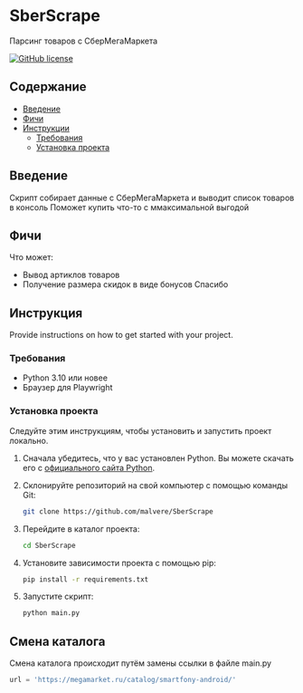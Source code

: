 # SberScrape

Парсинг товаров с СберМегаМаркета

[![GitHub license](https://img.shields.io/badge/license-MIT-blue.svg)](https://github.com/yourusername/yourproject/blob/main/LICENSE)

## Содержание

- [Введение](#Введение)
- [Фичи](#фичи)
- [Инструкции](#инструкция)
  - [Требования](#требования)
  - [Установка проекта](#установка-проекта)

## Введение

Скрипт собирает данные с СберМегаМаркета и выводит список товаров в консоль
Поможет купить что-то с ммаксимальной выгодой

## Фичи

Что может:

- Вывод артиклов товаров
- Получение размера скидок в виде бонусов Спасибо


## Инструкция

Provide instructions on how to get started with your project.

### Требования

- Python 3.10 или новее
- Браузер для Playwright

### Установка проекта

Следуйте этим инструкциям, чтобы установить и запустить проект локально.

1. Сначала убедитесь, что у вас установлен Python. Вы можете скачать его с [официального сайта Python](https://www.python.org/downloads/windows/).

2. Склонируйте репозиторий на свой компьютер с помощью команды Git:

   ```bash
   git clone https://github.com/malvere/SberScrape
   ```
3. Перейдите в каталог проекта:
    ```bash
    cd SberScrape
    ```
4. Установите зависимости проекта с помощью pip:
    ```bash
    pip install -r requirements.txt
    ```
4. Запустите скрипт:
    ```bash
    python main.py
    ```

## Смена каталога

Смена каталога происходит путём замены ссылки в файле main.py
```python
url = 'https://megamarket.ru/catalog/smartfony-android/'
```


